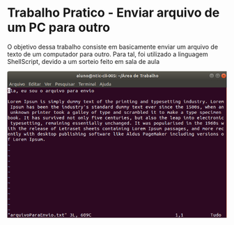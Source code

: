 # Trabalho Pratico - Enviar arquivo de um PC para outro

O objetivo dessa trabalho consiste em basicamente enviar um arquivo de texto de um computador para outro. Para tal,
foi utilizado a linguagem ShellScript, devido a um sorteio feito em sala de aula

![Banana](./imagens/arquivoEnvio.png)